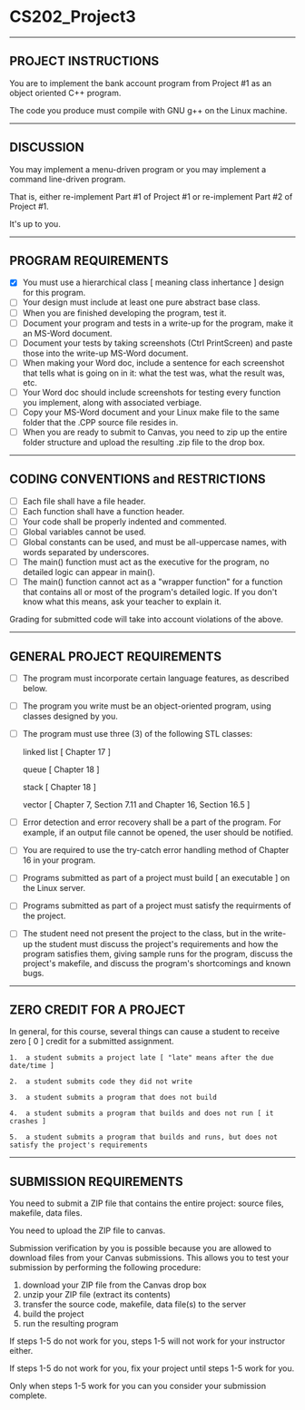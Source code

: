# CS202_Project3

--------------------
PROJECT INSTRUCTIONS
--------------------

You are to implement the bank account program from Project #1 as an object oriented C++ program.

The code you produce must compile with GNU g++ on the Linux machine.

----------
DISCUSSION
----------

You may implement a menu-driven program or you may implement a command line-driven program.

That is, either re-implement Part #1 of Project #1 or re-implement Part #2 of Project #1.

It's up to you.

--------------------
PROGRAM REQUIREMENTS
--------------------

- [x] You must use a hierarchical class [ meaning class inhertance ] design for this program.
- [ ] Your design must include at least one pure abstract base class.
- [ ] When you are finished developing the program, test it.
- [ ] Document your program and tests in a write-up for the program, make it an MS-Word document.
- [ ] Document your tests by taking screenshots (Ctrl PrintScreen) and paste those into the write-up MS-Word document.
- [ ] When making your Word doc, include a sentence for each screenshot that tells what is going on in it:  what the test was, what the result was, etc.
- [ ] Your Word doc should include screenshots for testing every function you implement, along with associated verbiage.
- [ ] Copy your MS-Word document and your Linux make file to the same folder that the .CPP source file resides in.
- [ ] When you are ready to submit to Canvas, you need to zip up the entire folder structure and upload the resulting .zip file to the drop box.

-----------------------------------
CODING CONVENTIONS and RESTRICTIONS
-----------------------------------

- [ ] Each file shall have a file header.
- [ ] Each function shall have a function header.
- [ ] Your code shall be properly indented and commented.
- [ ] Global variables cannot be used.
- [ ] Global constants can be used, and must be all-uppercase names, with words separated by underscores.
- [ ] The main() function must act as the executive for the program, no detailed logic can appear in main().
- [ ] The main() function cannot act as a "wrapper function" for a function that contains all or most of the program's detailed logic.  If you don't know what this means, ask your teacher to explain it.

Grading for submitted code will take into account violations of the above.

----------------------------
GENERAL PROJECT REQUIREMENTS
----------------------------

- [ ] The program must incorporate certain language features, as described below.
- [ ] The program you write must be an object-oriented program, using classes designed by you.
- [ ] The program must use three (3) of the following STL classes:

    linked list [ Chapter 17 ]

    queue       [ Chapter 18 ]

    stack       [ Chapter 18 ]

    vector      [ Chapter 7, Section 7.11 and Chapter 16, Section 16.5 ]    

- [ ] Error detection and error recovery shall be a part of the program.  For example, if an output file cannot be opened, the user should be notified.
- [ ] You are required to use the try-catch error handling method of Chapter 16 in your program.
- [ ] Programs submitted as part of a project must build [ an executable ] on the Linux server.
- [ ] Programs submitted as part of a project must satisfy the requirments of the project.
- [ ] The student need not present the project to the class, but in the write-up the student must discuss the project's requirements and how the program satisfies them, giving sample runs for the program, discuss the project's makefile, and discuss the program's shortcomings and known bugs.

-------------------------
ZERO CREDIT FOR A PROJECT
-------------------------

In general, for this course, several things can cause a student to receive zero [ 0 ] credit for a submitted assignment.

    1.  a student submits a project late [ "late" means after the due date/time ]

    2.  a student submits code they did not write

    3.  a student submits a program that does not build

    4.  a student submits a program that builds and does not run [ it crashes ]

    5.  a student submits a program that builds and runs, but does not satisfy the project's requirements

-----------------------
SUBMISSION REQUIREMENTS
-----------------------

You need to submit a ZIP file that contains the entire project: source files, makefile, data files.

You need to upload the ZIP file to canvas.

Submission verification by you is possible because you are allowed to download files from your Canvas submissions.  This allows you to test your submission by performing the following procedure:

1.    download your ZIP file from the Canvas drop box
2.    unzip your ZIP file (extract its contents)
3.    transfer the source code, makefile, data file(s) to the server
4.    build the project
5.    run the resulting program

If steps 1-5 do not work for you, steps 1-5 will not work for your instructor either.

If steps 1-5 do not work for you, fix your project until steps 1-5 work for you.

Only when steps 1-5 work for you can you consider your submission complete.

